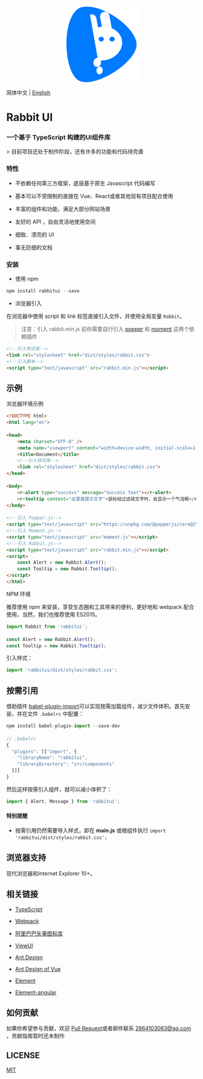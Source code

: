<p align="center">
    <a href="https://github.com/niu-grandpa/RabbitUI">
        <img width="200" src="./assets/logo.svg">
    </a>
</p>

简体中文 | [English](./README.md)

<h1>
Rabbit UI
    <h3>一个基于 TypeScript 构建的UI组件库</h3>
</h1>
> 目前项目还处于制作阶段，还有许多的功能和代码待完善

### 特性

- 不依赖任何第三方框架，底层基于原生 Javascript 代码编写

- 基本可以不受限制的直接在 Vue、React或者其他现有项目配合使用

- 丰富的组件和功能，满足大部分网站场景

- 友好的 API ，自由灵活地使用空间

- 细致、漂亮的 UI

- 事无巨细的文档

### 安装

- 使用 npm

```js
npm install rabbitui --save
```

- 浏览器引入

在浏览器中使用 script 和 link 标签直接引入文件，并使用全局变量 `Rabbit`。

> 注意：引入 rabbit.min.js 前你需要自行引入 [popper](https://popper.js.org/)  和 [moment](http://momentjs.com/) 这两个依赖插件

```html
<!--引入样式库-->
<link rel="stylesheet" href="dist/styles/rabbit.css">
<!--引入脚本-->
<script type="text/javascript" src="rabbit.min.js"></script>
```

## 示例

浏览器环境示例

```html
<!DOCTYPE html>
<html lang="en">

<head>
    <meta charset="UTF-8" />
    <meta name="viewport" content="width=device-width, initial-scale=1.0" />
    <title>Document</title>
    <!--引入样式库-->
    <link rel="stylesheet" href="dist/styles/rabbit.css">
</head>
    
<body>
    <r-alert type="success" message="Success Text"></r-alert>
    <r-tooltip content="这里是提示文字">鼠标经过这段文字时，会显示一个气泡框</r-tooltip>
</body>
    
<!--引入 Popper.js-->
<script type="text/javascript" src="https://unpkg.com/@popperjs/core@2"></script>
<!--引入 Moment.js-->
<script type="text/javascript" src="moment.js"></script>
<!--引入 Rabbit.js-->
<script type="text/javascript" src="rabbit.min.js"></script>
<script>
	const Alert = new Rabbit.Alert();   
    const Tooltip = new Rabbit.Tooltip();  
</script>
</html>
```

NPM 环境

推荐使用 npm 来安装，享受生态圈和工具带来的便利，更好地和 webpack 配合使用，当然，我们也推荐使用 ES2015。

```js
import Rabbit from 'rabbitui';

const Alert = new Rabbit.Alert();   
const Tooltip = new Rabbit.Tooltip();  
```

引入样式：

```js
import 'rabbitui/dist/styles/rabbit.css';
```

## 按需引用

 借助插件 [babel-plugin-import](https://github.com/ant-design/babel-plugin-import)可以实现按需加载组件，减少文件体积。首先安装，并在文件 `.babelrc` 中配置：

```js
npm install babel-plugin-import --save-dev

// .babelrc
{
  "plugins": [["import", {
    "libraryName": "rabbitui",
    "libraryDirectory": "src/components"
  }]]
}
```

然后这样按需引入组件，就可以减小体积了：

```js
import { Alert, Message } from 'rabbitui';
```

#### 特别提醒

- 按需引用仍然需要导入样式，即在 **main.js** 或根组件执行 `import 'rabbitui/dist/styles/rabbit.css';`

## 浏览器支持

现代浏览器和Internet Explorer 10+。

## 相关链接

- [TypeScript](https://www.tslang.cn/)

- [Webpack](http://webpack.github.io/)
- [阿里巴巴矢量图标库](https://www.iconfont.cn/)
- [ViewUI](https://www.iviewui.com/)
- [Ant Design](https://ant.design/index-cn)

- [Ant Design of Vue](https://2x.antdv.com/docs/vue/introduce-cn/)
- [Element](https://element.eleme.cn/)
- [Element-angular](https://element-angular.faas.ele.me/guide/install)

## 如何贡献

如果你希望参与贡献，欢迎 [Pull Request](https://github.com/vueComponent/ant-design-vue/pulls)或者邮件联系 2864103063@qq.com ，贡献指南暂时还未制作

## LICENSE

[MIT](https://github.com/niu-grandpa/RabbitUI/blob/master/LICENSE)